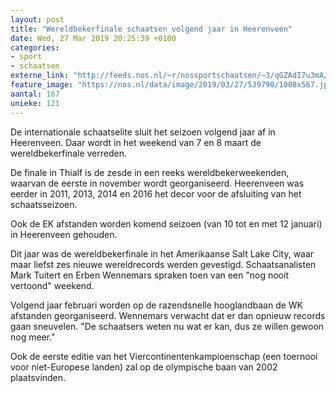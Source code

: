 ```yaml
---
layout: post
title: "Wereldbekerfinale schaatsen volgend jaar in Heerenveen"
date: Wed, 27 Mar 2019 20:25:39 +0100
categories: 
- sport 
- schaatsen 
externe_link: "http://feeds.nos.nl/~r/nossportschaatsen/~3/qGZAdI7u3mA/2277884"
feature_image: "https://nos.nl/data/image/2019/03/27/539790/1008x567.jpg"
aantal: 167
unieke: 121
---
```


<p>De internationale schaatselite sluit het seizoen volgend jaar af in Heerenveen. Daar wordt in het weekend van 7 en 8 maart de wereldbekerfinale verreden.</p>
<p>De finale in Thialf is de zesde in een reeks wereldbekerweekenden, waarvan de eerste in november wordt georganiseerd. Heerenveen was eerder in 2011, 2013, 2014 en 2016 het decor voor de afsluiting van het schaatsseizoen.</p>
<p>Ook de EK afstanden worden komend seizoen (van 10 tot en met 12 januari) in Heerenveen gehouden.</p>
<p>Dit jaar was de wereldbekerfinale in het Amerikaanse Salt Lake City, waar maar liefst zes nieuwe wereldrecords werden gevestigd. Schaatsanalisten Mark Tuitert en Erben Wennemars spraken toen van een "nog nooit vertoond" weekend.</p>
<p>Volgend jaar februari worden op de razendsnelle hooglandbaan de WK afstanden georganiseerd. Wennemars verwacht dat er dan opnieuw records gaan sneuvelen. "De schaatsers weten nu wat er kan, dus ze willen gewoon nog meer."</p>
<p>Ook de eerste editie van het Viercontinentenkampioenschap (een toernooi voor niet-Europese landen) zal op de olympische baan van 2002 plaatsvinden.</p><img src="http://feeds.feedburner.com/~r/nossportschaatsen/~4/qGZAdI7u3mA" height="1" width="1" alt=""/>
